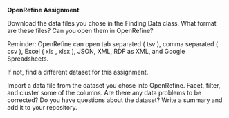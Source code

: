 **OpenRefine Assignment**

Download the data files you chose in the Finding Data class. What format are these files? Can you open them in OpenRefine?

Reminder: OpenRefine can open tab separated ( tsv ), comma separated ( csv ), Excel ( xls , xlsx ), JSON, XML, RDF as XML, and Google Spreadsheets.

If not, find a different dataset for this assignment.

Import a data file from the dataset you chose into OpenRefine. Facet, filter, and cluster some of the columns. Are there any data problems to be corrected? Do you have questions about the dataset? Write a summary and add it to your repository.
